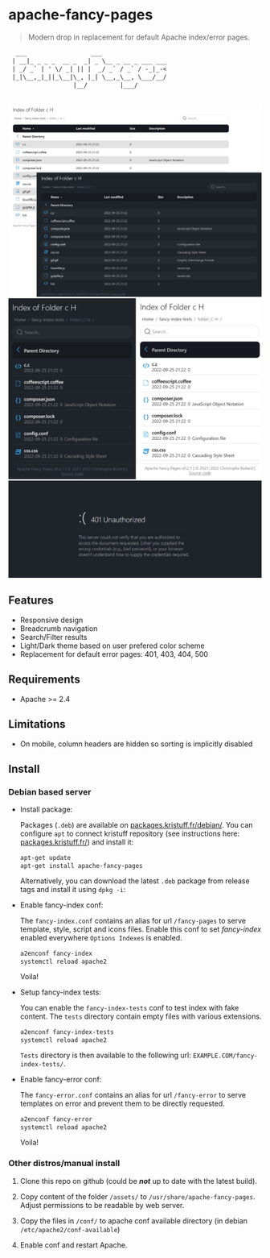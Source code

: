 # apache-fancy-pages

> Modern drop in replacement for default Apache index/error pages. 

```
  ___                  ___
 | __|_ _ _ _  __ _  _| _ \__ _ __ _ ___ ___
 | _/ _` | ' \/ _| || |  _/ _` / _` / -_|_-<
 |_|\__,_|_||_\__|\_, |_| \__,_\__, \___/__/
                  |__/         |___/
 
```

![preview_auto-index-ondesktop](/screenshots/auto-index-desktop-light-dark.png)
![preview_auto-index-on-mobile](/screenshots/auto-index-mobile-dark-light.png)
![preview_error-401](/screenshots/401_dark.png)

## Features
- Responsive design
- Breadcrumb navigation
- Search/Filter results
- Light/Dark theme based on user prefered color scheme  
- Replacement for default error pages: 401, 403, 404, 500

## Requirements
- Apache >= 2.4 

## Limitations
- On mobile, column headers are hidden so sorting is implicitly disabled   

## Install

### Debian based server

-   Install package:

    Packages (`.deb`) are available on [packages.kristuff.fr/debian/](https://packages.kristuff.fr/debian/). You can configure `apt` to connect kristuff repository (see instructions here: [packages.kristuff.fr/](https://packages.kristuff.fr/)) and install it: 

    ```.language-bash
    apt-get update
    apt-get install apache-fancy-pages
    ```
    
    Alternatively, you can download the latest `.deb` package from release tags and install it using `dpkg -i`:

-   Enable fancy-index conf:

    The `fancy-index.conf` contains an alias for url `/fancy-pages` to serve template, style, script and icons files. Enable this conf to set *fancy-index* enabled everywhere `Options Indexes` is enabled.
    
    ```
    a2enconf fancy-index
    systemctl reload apache2
    ```

    Voila! 


-   Setup fancy-index tests:
    
    You can enable the `fancy-index-tests` conf to test index with fake content. The `tests` directory contain empty files with various extensions. 

    ```
    a2enconf fancy-index-tests
    systemctl reload apache2
    ```

    `Tests` directory is then available to the following url: `EXAMPLE.COM/fancy-index-tests/`.


-   Enable fancy-error conf:

    The `fancy-error.conf` contains an alias for url `/fancy-error` to serve templates on error and prevent them to be directly requested. 
    
    ```
    a2enconf fancy-error
    systemctl reload apache2
    ```

    Voila! 


### Other distros/manual install

1.  Clone this repo on github (could be ***not*** up to date with the latest build).

2.  Copy content of the folder `/assets/` to `/usr/share/apache-fancy-pages`. Adjust permissions to be readable by web server. 

3.  Copy the files in `/conf/` to apache conf available directory (in debian `/etc/apache2/conf-available`)

4.  Enable conf and restart Apache. 


